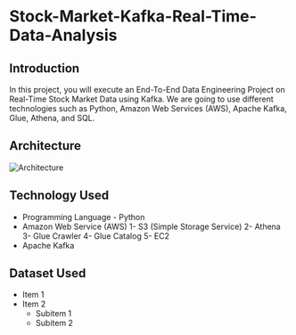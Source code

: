  # Stock-Market-Kafka-Real-Time-Data-Analysis
 ## Introduction
 
In this project, you will execute an End-To-End Data Engineering Project on Real-Time Stock Market Data using Kafka.
We are going to use different technologies such as Python, Amazon Web Services (AWS), Apache Kafka, Glue, Athena, and SQL.

## Architecture
![Architecture](https://github.com/user-attachments/assets/33201e71-867d-4ec3-a2aa-43a7285aff71)

## Technology Used
- Programming Language - Python
- Amazon Web Service (AWS)
  1- S3 (Simple Storage Service)
  2- Athena
  3- Glue Crawler
  4- Glue Catalog
  5- EC2
- Apache Kafka

## Dataset Used
- Item 1
- Item 2
  - Subitem 1
  - Subitem 2
